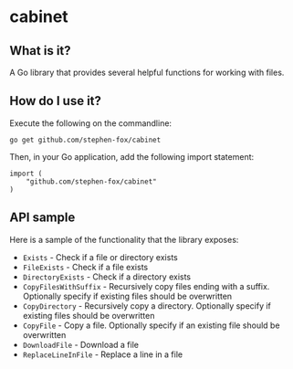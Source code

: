 # cabinet

## What is it?
A Go library that provides several helpful functions for working with files.

## How do I use it?
Execute the following on the commandline:
```
go get github.com/stephen-fox/cabinet
```

Then, in your Go application, add the following import statement:
```
import (
    "github.com/stephen-fox/cabinet"
)
```

## API sample
Here is a sample of the functionality that the library exposes:

* `Exists` - Check if a file or directory exists
* `FileExists` - Check if a file exists
* `DirectoryExists` - Check if a directory exists
* `CopyFilesWithSuffix` - Recursively copy files ending with a suffix.
Optionally specify if existing files should be overwritten
* `CopyDirectory` - Recursively copy a directory. Optionally specify if
existing files should be overwritten
* `CopyFile` - Copy a file. Optionally specify if an existing file should
be overwritten
* `DownloadFile` - Download a file
* `ReplaceLineInFile` - Replace a line in a file
